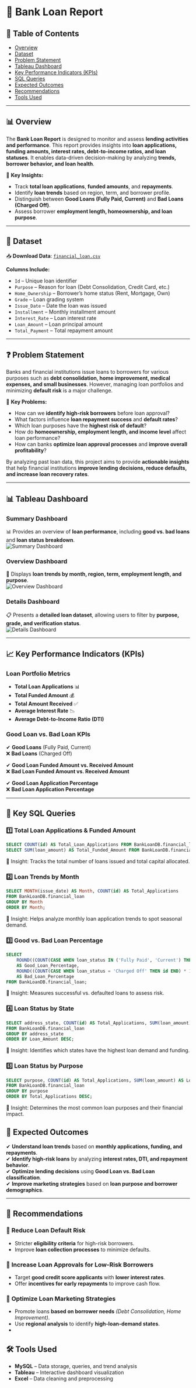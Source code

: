 # 🏦 Bank Loan Report  

## 📌 Table of Contents  
- [Overview](#overview)  
- [Dataset](#dataset)  
- [Problem Statement](#problem-statement)  
- [Tableau Dashboard](#tableau-dashboard)  
- [Key Performance Indicators (KPIs)](#key-performance-indicators-kpis)  
- [SQL Queries](#sql-queries)  
- [Expected Outcomes](#expected-outcomes)  
- [Recommendations](#recommendations)  
- [Tools Used](#tools-used)  

---

## 📊 Overview  

The **Bank Loan Report** is designed to monitor and assess **lending activities and performance**. This report provides insights into **loan applications, funding amounts, interest rates, debt-to-income ratios, and loan statuses**. It enables data-driven decision-making by analyzing **trends, borrower behavior, and loan health**.

📌 **Key Insights:**  
- Track **total loan applications**, **funded amounts**, and **repayments**.  
- Identify **loan trends** based on region, term, and borrower profile.  
- Distinguish between **Good Loans (Fully Paid, Current)** and **Bad Loans (Charged Off)**.  
- Assess borrower **employment length, homeownership, and loan purpose**.  

---

## 📂 Dataset  

📥 **Download Data**: [`financial_loan.csv`](./financial_loan.csv)  

**Columns Include:**  
- `Id` – Unique loan identifier  
- `Purpose` – Reason for loan (Debt Consolidation, Credit Card, etc.)  
- `Home_Ownership` – Borrower’s home status (Rent, Mortgage, Own)  
- `Grade` – Loan grading system  
- `Issue_Date` – Date the loan was issued  
- `Installment` – Monthly installment amount  
- `Interest_Rate` – Loan interest rate  
- `Loan_Amount` – Loan principal amount  
- `Total_Payment` – Total repayment amount  

---

## ❓ Problem Statement  

Banks and financial institutions issue loans to borrowers for various purposes such as **debt consolidation, home improvement, medical expenses, and small businesses**. However, managing loan portfolios and minimizing **default risk** is a major challenge.  

📌 **Key Problems:**  
- How can we **identify high-risk borrowers** before loan approval?  
- What factors influence **loan repayment success** and **default rates**?  
- Which loan purposes have the **highest risk of default**?  
- How do **homeownership, employment length, and income level** affect loan performance?  
- How can banks **optimize loan approval processes** and **improve overall profitability**?  

By analyzing past loan data, this project aims to provide **actionable insights** that help financial institutions **improve lending decisions, reduce defaults, and increase loan recovery rates**.

---

## 📊 Tableau Dashboard  

### **Summary Dashboard**  
📊 Provides an overview of **loan performance**, including **good vs. bad loans** and **loan status breakdown**.  
![Summary Dashboard](./Summary.png)  

### **Overview Dashboard**  
📍 Displays **loan trends by month, region, term, employment length, and purpose**.  
![Overview Dashboard](./Overview1.png)  

### **Details Dashboard**  
📋 Presents a **detailed loan dataset**, allowing users to filter by **purpose, grade, and verification status**.  
![Details Dashboard](./Details.png)  

---

## 📈 Key Performance Indicators (KPIs)  

### **Loan Portfolio Metrics**  
- **Total Loan Applications** 📊  
- **Total Funded Amount** 💰  
- **Total Amount Received** ✅  
- **Average Interest Rate** 📉  
- **Average Debt-to-Income Ratio (DTI)**  

### **Good Loan vs. Bad Loan KPIs**  
✔ **Good Loans** (Fully Paid, Current)  
❌ **Bad Loans** (Charged Off)  

✔ **Good Loan Funded Amount vs. Received Amount**  
❌ **Bad Loan Funded Amount vs. Received Amount**  

✔ **Good Loan Application Percentage**  
❌ **Bad Loan Application Percentage**  

---


## 💾 Key SQL Queries  

### **1️⃣ Total Loan Applications & Funded Amount**  
```sql
SELECT COUNT(id) AS Total_Loan_Applications FROM BankLoanDB.financial_loan;
SELECT SUM(loan_amount) AS Total_Funded_Amount FROM BankLoanDB.financial_loan;
```
📌 Insight: Tracks the total number of loans issued and total capital allocated.

### 2️⃣ Loan Trends by Month
```sql
SELECT MONTH(issue_date) AS Month, COUNT(id) AS Total_Applications 
FROM BankLoanDB.financial_loan 
GROUP BY Month 
ORDER BY Month;
```
📌 Insight: Helps analyze monthly loan application trends to spot seasonal demand.

### 3️⃣ Good vs. Bad Loan Percentage
```sql
SELECT  
    ROUND((COUNT(CASE WHEN loan_status IN ('Fully Paid', 'Current') THEN id END) * 100.0) / COUNT(id)) 
    AS Good_Loan_Percentage,
    ROUND((COUNT(CASE WHEN loan_status = 'Charged Off' THEN id END) * 100.0) / COUNT(id)) 
    AS Bad_Loan_Percentage
FROM BankLoanDB.financial_loan;
```
📌 Insight: Measures successful vs. defaulted loans to assess risk.

### 4️⃣ Loan Status by State
```sql
SELECT address_state, COUNT(id) AS Total_Applications, SUM(loan_amount) AS Loan_Amount 
FROM BankLoanDB.financial_loan 
GROUP BY address_state
ORDER BY Loan_Amount DESC;
```
📌 Insight: Identifies which states have the highest loan demand and funding.

### 5️⃣ Loan Status by Purpose
```sql
SELECT purpose, COUNT(id) AS Total_Applications, SUM(loan_amount) AS Loan_Amount 
FROM BankLoanDB.financial_loan 
GROUP BY purpose
ORDER BY Total_Applications DESC;
```
📌 Insight: Determines the most common loan purposes and their financial impact.

## 🎯 Expected Outcomes  

✔ **Understand loan trends** based on **monthly applications, funding, and repayments**.  
✔ **Identify high-risk loans** by analyzing **interest rates, DTI, and repayment behavior**.  
✔ **Optimize lending decisions** using **Good Loan vs. Bad Loan classification**.  
✔ **Improve marketing strategies** based on **loan purpose and borrower demographics**.  

---

## 🔹 Recommendations  

### 📌 **Reduce Loan Default Risk**  
- Stricter **eligibility criteria** for high-risk borrowers.  
- Improve **loan collection processes** to minimize defaults.  

### 📌 **Increase Loan Approvals for Low-Risk Borrowers**  
- Target **good credit score applicants** with **lower interest rates**.  
- Offer **incentives for early repayments** to improve cash flow.  

### 📌 **Optimize Loan Marketing Strategies**  
- Promote loans **based on borrower needs** *(Debt Consolidation, Home Improvement)*.  
- Use **regional analysis** to identify **high-loan-demand states**.
-  
## 🛠 Tools Used  

- **MySQL** – Data storage, queries, and trend analysis  
- **Tableau** – Interactive dashboard visualization  
- **Excel** – Data cleaning and preprocessing  


